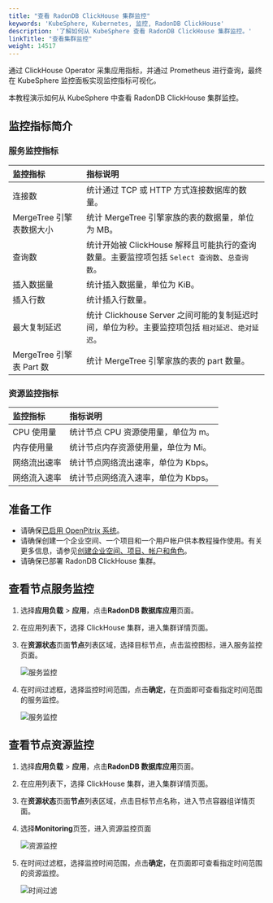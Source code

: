 ```yaml
---
title: "查看 RadonDB ClickHouse 集群监控"
keywords: 'KubeSphere, Kubernetes, 监控, RadonDB ClickHouse'
description: '了解如何从 KubeSphere 查看 RadonDB ClickHouse 集群监控。'
linkTitle: "查看集群监控"
weight: 14517
---
```


通过 ClickHouse Operator 采集应用指标，并通过 Prometheus 进行查询，最终在 KubeSphere 监控面板实现监控指标可视化。

本教程演示如何从 KubeSphere 中查看 RadonDB ClickHouse 集群监控。

## 监控指标简介

### 服务监控指标

| 监控指标 | 指标说明 | 
| :--- | :--- | 
| 连接数  |  统计通过 TCP 或 HTTP 方式连接数据库的数量。|
| MergeTree 引擎表数据大小   |  统计 MergeTree 引擎家族的表的数据量，单位为 MB。|
| 查询数  |  统计开始被 ClickHouse 解释且可能执行的查询数量。主要监控项包括 `Select 查询数`、`总查询数`。|
| 插入数据量  |  统计插入数据量，单位为 KiB。|
| 插入行数   |  统计插入行数量。|
| 最大复制延迟   |  统计 Clickhouse Server 之间可能的复制延迟时间，单位为秒。主要监控项包括 `相对延迟`、`绝对延迟`。|
| MergeTree 引擎表 Part 数  |  统计 MergeTree 引擎家族的表的 part 数量。|

### 资源监控指标

| 监控指标 | 指标说明 | 
| :--- | :--- | 
| CPU 使用量  |  统计节点 CPU 资源使用量，单位为 m。|
| 内存使用量   |  统计节点内存资源使用量，单位为 Mi。|
| 网络流出速率  |  统计节点网络流出速率，单位为 Kbps。|
| 网络流入速率  |  统计节点网络流入速率，单位为 Kbps。|

## 准备工作

- 请确保[已启用 OpenPitrix 系统](../../../pluggable-components/app-store/)。
- 请确保创建一个企业空间、一个项目和一个用户帐户供本教程操作使用。有关更多信息，请参见[创建企业空间、项目、帐户和角色](../../../quick-start/create-workspace-and-project/)。
- 请确保已部署 RadonDB ClickHouse 集群。

## 查看节点服务监控

1. 选择**应用负载** > **应用**，点击**RadonDB 数据库应用**页面。

2. 在应用列表下，选择 ClickHouse 集群，进入集群详情页面。

3. 在**资源状态**页面**节点**列表区域，选择目标节点，点击监控图标，进入服务监控页面。

   ![服务监控](/images/docs/zh-cn/appstore/built-in-apps/radondb-clickhouse-app/service_monitoring_port.png)

4. 在时间过滤框，选择监控时间范围，点击**确定**，在页面即可查看指定时间范围的服务监控。

   ![服务监控](/images/docs/zh-cn/appstore/built-in-apps/radondb-clickhouse-app/service_monitoring.png)

## 查看节点资源监控

1. 选择**应用负载** > **应用**，点击**RadonDB 数据库应用**页面。

2. 在应用列表下，选择 ClickHouse 集群，进入集群详情页面。

3. 在**资源状态**页面**节点**列表区域，点击目标节点名称，进入节点容器组详情页面。

4. 选择**Monitoring**页签，进入资源监控页面

   ![资源监控](/images/docs/zh-cn/appstore/built-in-apps/radondb-clickhouse-app/resources_monitoring.png)

5. 在时间过滤框，选择监控时间范围，点击**确定**，在页面即可查看指定时间范围的资源监控。

   ![时间过滤](/images/docs/zh-cn/appstore/built-in-apps/radondb-clickhouse-app/resources_monitoring_timer.png)
